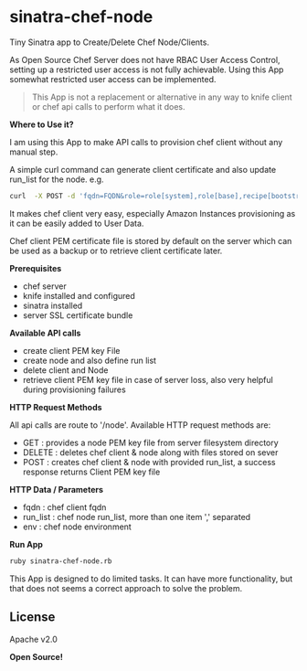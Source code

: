 sinatra-chef-node
=================


Tiny Sinatra app to Create/Delete Chef Node/Clients.

As Open Source Chef Server does not have RBAC User Access Control, setting up a restricted user access is not fully achievable. Using this App somewhat restricted user access can be implemented.

> This App is not a replacement or alternative in any way to knife client or chef api
calls to perform what it does.

**Where to Use it?**

I am using this App to make API calls to provision chef client without any manual step.

A simple curl command can generate client certificate and also update run_list for the node. e.g.

```sh
curl  -X POST -d 'fqdn=FQDN&role=role[system],role[base],recipe[bootstrap]&env=ENVIRONMENT' -u USER:PASSWORD "https://SERVER:PORT/node" --insecure
```

It makes chef client very easy, especially Amazon Instances provisioning as it can be easily added to User Data.

Chef client PEM certificate file is stored by default on the server which can be used as a backup or to retrieve client certificate later. 

**Prerequisites**

- chef server
- knife installed and configured
- sinatra installed
- server SSL certificate bundle

**Available API calls**

- create client PEM key File
- create node and also define run list
- delete client and Node
- retrieve client PEM key file in case of server loss, also very
  helpful during provisioning failures

**HTTP Request Methods**

All api calls are route to '/node'. Available HTTP request methods are:

- GET : provides a node PEM key file from server filesystem directory
- DELETE : deletes chef client \& node along with files stored on sever
- POST : creates chef client \& node with provided run_list, a success
  response returns Client PEM key file

**HTTP Data / Parameters**

- fqdn : chef client fqdn
- run_list : chef node run_list, more than one item ',' separated
- env : chef node environment

**Run App**

```sh
ruby sinatra-chef-node.rb
```

This App is designed to do limited tasks. It can have more functionality, but that
does not seems a correct approach to solve the problem.


License
----

Apache v2.0


**Open Source!**
